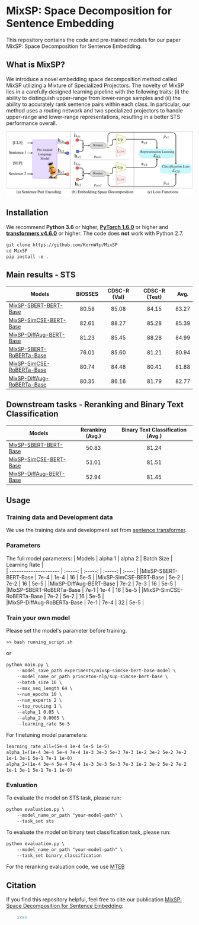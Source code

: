 # MixSP: Space Decomposition for Sentence Embedding

This repository contains the code and pre-trained models for our paper MixSP: Space Decomposition for Sentence Embedding.

## What is MixSP?
We introduce a novel embedding space decomposition method called MixSP utilizing a Mixture of Specialized Projectors. The novelty of MixSP lies in a carefully designed learning pipeline with the following traits: (i) the ability to distinguish upper-range from lower-range samples and (ii) the ability to accurately rank sentence pairs within each class. In particular, our method uses a routing network and two specialized projectors to handle upper-range and lower-range representations, resulting in a better STS performance overall.

![](fig/overview.png)

## Installation

We recommend **Python 3.6** or higher, **[PyTorch 1.6.0](https://pytorch.org/get-started/locally/)** or higher and **[transformers v4.6.0](https://github.com/huggingface/transformers)** or higher. The code does **not** work with Python 2.7.

```
git clone https://github.com/KornWtp/MixSP
cd MixSP
pip install -e .
``` 

## Main results - STS

| Models  | BIOSSES | CDSC-R (Val) | CDSC-R (Test) | Avg. | 
| --------------------- | :-----: | :-----: | :-----: | :-----: |
|[MixSP-SBERT-BERT-Base](https://huggingface.co/kornwtp/mixsp-sbert-bert-base)              | 80.58 | 85.08 | 84.15 | 83.27 | 
|[MixSP-SimCSE-BERT-Base](https://huggingface.co/kornwtp/mixsp-simcse-bert-base)            | 82.61 | 88.27 | 85.28 | 85.39 |
|[MixSP-DiffAug-BERT-Base](https://huggingface.co/kornwtp/mixsp-diffaug-bert-base)          | 81.23 | 85.45 | 88.28 | 84.99 |
|[MixSP-SBERT-RoBERTa-Base](https://huggingface.co/kornwtp/mixsp-sbert-roberta-base)        | 76.01 | 85.60 | 81.21 | 80.94 |
|[MixSP-SimCSE-RoBERTa-Base](https://huggingface.co/kornwtp/mixsp-simcse-roberta-base)      | 80.74 | 84.48 | 80.41 | 81.88 |
|[MixSP-DiffAug-RoBERTa-Base](https://huggingface.co/kornwtp/mixsp-diffaug-roberta-base)    | 80.35 | 86.16 | 81.79 | 82.77 |

## Downstream tasks - Reranking and Binary Text Classification

| Models  | Reranking (Avg.) | Binary Text Classification (Avg.) |
| --------------------- | :-----: | :-----: |
|[MixSP-SBERT-BERT-Base](https://huggingface.co/kornwtp/mixsp-sbert-bert-base)              | 50.83 | 81.24 |
|[MixSP-SimCSE-BERT-Base](https://huggingface.co/kornwtp/mixsp-simcse-bert-base)            | 51.01 | 81.51 |
|[MixSP-DiffAug-BERT-Base](https://huggingface.co/kornwtp/mixsp-diffaug-bert-base)          | 52.94 | 81.45 |

## Usage
### Training data and Development data
We use the training data and development set from [sentence transformer](https://sbert.net/datasets/stsbenchmark.tsv.gz).

### Parameters
The full model parameters:
| Models  | alpha 1 | alpha 2 | Batch Size | Learning Rate |   
| --------------------- | :-----: | :-----: | :-----: | :----: |
|MixSP-SBERT-BERT-Base            | 7e-4  | 1e-4  | 16 | 5e-5 |
|MixSP-SimCSE-BERT-Base           | 5e-2  | 7e-2  | 16 | 5e-5 |
|MixSP-DiffAug-BERT-Base          | 7e-2  | 7e-3  | 16 | 5e-5 |
|MixSP-SBERT-RoBERTa-Base         | 7e-1  | 1e-4  | 16 | 5e-5 | 
|MixSP-SimCSE-RoBERTa-Base        | 7e-2  | 5e-2  | 16 | 5e-5 |   
|MixSP-DiffAug-RoBERTa-Base       | 7e-1  | 7e-4  | 32 | 5e-5 |  

### Train your own model
Please set the model's parameter before training.
```
>> bash running_script.sh
```
or
```
python main.py \
    --model_save_path experiments/mixsp-simcse-bert-base-model \
    --model_name_or_path princeton-nlp/sup-simcse-bert-base \
    --batch_size 16 \
    --max_seq_length 64 \
    --num_epochs 10 \
    --num_experts 2 \
    --top_routing 1 \
    --alpha_1 0.05 \
    --alpha_2 0.0005 \
    --learning_rate 5e-5
```

For finetuning model parameters: 
```
learning_rate_all=(5e-4 1e-4 5e-5 1e-5)
alpha_1=(1e-4 3e-4 5e-4 7e-4 1e-3 3e-3 5e-3 7e-3 1e-2 3e-2 5e-2 7e-2 1e-1 3e-1 5e-1 7e-1 1e-0)
alpha_2=(1e-4 3e-4 5e-4 7e-4 1e-3 3e-3 5e-3 7e-3 1e-2 3e-2 5e-2 7e-2 1e-1 3e-1 5e-1 7e-1 1e-0)
```

### Evaluation
To evaluate the model on STS task, please run:
```
python evaluation.py \
    --model_name_or_path "your-model-path" \
    --task_set sts 
```
To evaluate the model on binary text classification task, please run:
```
python evaluation.py \
    --model_name_or_path "your-model-path" \
    --task_set binary_classification 
```
For the reranking evaluation code, we use [MTEB](https://github.com/embeddings-benchmark/mteb)

## Citation

If you find this repository helpful, feel free to cite our publication [MixSP: Space Decomposition for Sentence Embedding]():

```bibtex 
    xxxx
```
